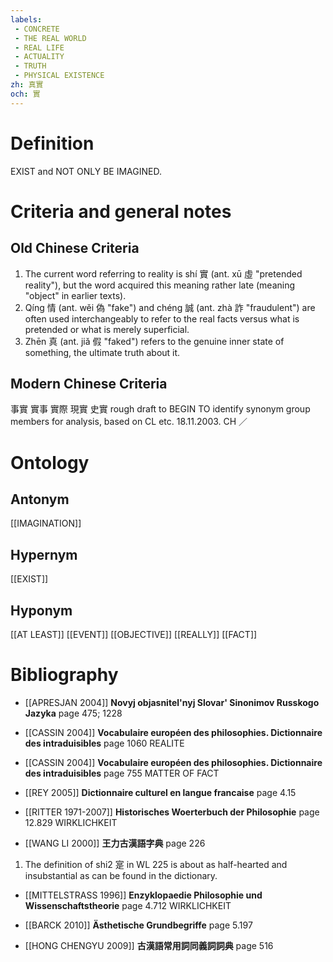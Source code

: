 ```yaml
---
labels: 
 - CONCRETE
 - THE REAL WORLD
 - REAL LIFE
 - ACTUALITY
 - TRUTH
 - PHYSICAL EXISTENCE
zh: 真實
och: 實
---
```


# Definition
EXIST and NOT ONLY BE IMAGINED.
# Criteria and general notes
## Old Chinese Criteria
1. The current word referring to reality is shí 實 (ant. xū 虛 "pretended reality"), but the word acquired this meaning rather late (meaning "object" in earlier texts).
2. Qíng 情 (ant. wěi 偽 "fake") and chéng 誠 (ant. zhà 詐 "fraudulent") are often used interchangeably to refer to the real facts versus what is pretended or what is merely superficial.
3. Zhēn 真 (ant. jiǎ 假 "faked") refers to the genuine inner state of something, the ultimate truth about it.
## Modern Chinese Criteria
事實
實事
實際
現實
史實
rough draft to BEGIN TO identify synonym group members for analysis, based on CL etc. 18.11.2003. CH ／
# Ontology

## Antonym
[[IMAGINATION]]
## Hypernym
[[EXIST]]
## Hyponym
[[AT LEAST]]
[[EVENT]]
[[OBJECTIVE]]
[[REALLY]]
[[FACT]]
# Bibliography
- [[APRESJAN 2004]]
**Novyj objasnitel'nyj Slovar' Sinonimov Russkogo Jazyka** page 475; 1228

- [[CASSIN 2004]]
**Vocabulaire européen des philosophies. Dictionnaire des intraduisibles** page 1060
REALITE
- [[CASSIN 2004]]
**Vocabulaire européen des philosophies. Dictionnaire des intraduisibles** page 755
MATTER OF FACT
- [[REY 2005]]
**Dictionnaire culturel en langue francaise** page 4.15

- [[RITTER 1971-2007]]
**Historisches Woerterbuch der Philosophie** page 12.829
WIRKLICHKEIT
- [[WANG LI 2000]]
**王力古漢語字典** page 226
1. The definition of shi2 寔 in WL 225 is about as half-hearted and insubstantial as can be found in the dictionary.
- [[MITTELSTRASS 1996]]
**Enzyklopaedie Philosophie und Wissenschaftstheorie** page 4.712
WIRKLICHKEIT
- [[BARCK 2010]]
**Ästhetische Grundbegriffe** page 5.197

- [[HONG CHENGYU 2009]]
**古漢語常用詞同義詞詞典** page 516
